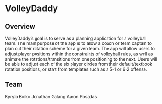 # VolleyDaddy


## Overview

VolleyDaddy’s goal is to serve as a planning application for a volleyball team. The main purpose of the app is to allow a coach or team captain to plan out their rotation scheme for a given team. The app will allow users to adjust player positions within the constraints of volleyball rules, as well as animate the rotations/transitions from one positioning to the next. Users will be able to adjust each of the six player circles from their default/textbook rotation positions, or start from templates such as a 5-1 or 6-2 offense.

## Team
Kyrylo Boiko
Jonathan Galang
Aaron Posadas
